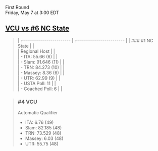 First Round  
Friday, May 7 at 3:00 EDT
## [VCU vs #6 NC State](https://www.ncaa.com/game/5833670) 

> | :------------------------ | :------------------------ |
> | ### #1 NC State           | |  
> | Regional Host             | |  
> | - ITA: 55.66 (6)          | |  
> | - Slam: 91.646 (11)       | |  
> | - TRN: 84.273 (10)        | |  
> | - Massey: 8.36 (6)        | |  
> | - UTR: 62.99 (9)          | |  
> | - USTA Poll: 11           | |  
> | - Coached Poll: 6         | |  

> ### #4 VCU  
> Automatic Qualifier  
> - ITA: 6.76 (49)  
> - Slam: 82.185 (48)  
> - TRN: 73.529 (48)  
> - Massey: 6.03 (48)  
> - UTR: 55.75 (48)  